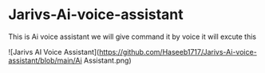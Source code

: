 # Jarivs-Ai-voice-assistant
This is Ai voice assistant we will give command it by voice it will excute this 

![Jarivs AI Voice Assistant](https://github.com/Haseeb1717/Jarivs-Ai-voice-assistant/blob/main/Ai Assistant.png)

